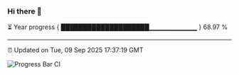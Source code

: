 ### Hi there 👋

⏳ Year progress { ████████████████████▁▁▁▁▁▁▁▁▁▁ } 68.97 %

---

⏰ Updated on Tue, 09 Sep 2025 17:37:19 GMT

![Progress Bar CI](https://github.com/IshwaranRudhara/GIT-ACTION/workflows/Progress%20Bar%20CI/badge.svg)
